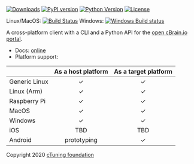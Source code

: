 [![Downloads](https://pepy.tech/badge/cbrain)](https://pepy.tech/project/cbrain)
[![PyPI version](https://badge.fury.io/py/cbrain.svg)](https://badge.fury.io/py/cbrain)
[![Python Version](https://img.shields.io/badge/python-2.7%20|%203.4+-blue.svg)](https://pypi.org/project/cbrain)
[![License](https://img.shields.io/badge/license-Apache%202.0-blue.svg)](https://opensource.org/licenses/Apache-2.0)

Linux/MacOS: [![Build Status](https://travis-ci.org/cknowledge/cbrain.svg?branch=master)](https://travis-ci.org/cknowledge/cbrain)
Windows: [![Windows Build status](https://ci.appveyor.com/api/projects/status/your1v689smkudvx?svg=true)](https://ci.appveyor.com/project/gfursin/cbrain)

A cross-platform client with a CLI and a Python API for the [open cBrain.io portal](https://cBrain.io).

* Docs: [online](https://cBrain.io/static/docs)
* Platform support:

|               | As a host platform | As a target platform |
|---------------|:------------------:|:--------------------:|
| Generic Linux | ✓ | ✓ |
| Linux (Arm)   | ✓ | ✓ |
| Raspberry Pi  | ✓ | ✓ |
| MacOS         | ✓ | ✓ |
| Windows       | ✓ | ✓ |
| iOS           | TBD | TBD |
| Android       | prototyping | ✓ |


Copyright 2020 [cTuning foundation](https://cTuning.org)
